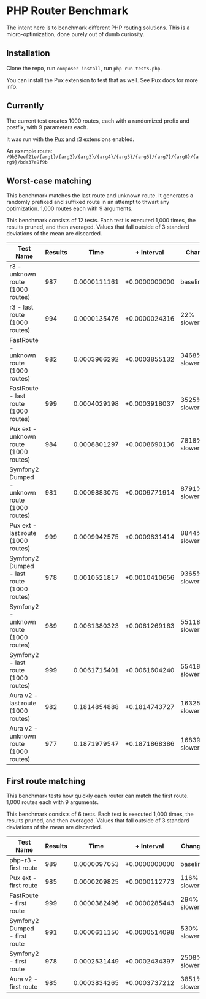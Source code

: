 PHP Router Benchmark
====================

The intent here is to benchmark different PHP routing solutions. This is a micro-optimization, done purely out of 
dumb curiosity.


Installation
------------

Clone the repo, run `composer install`, run `php run-tests.php`.

You can install the Pux extension to test that as well. See Pux docs for more info.


Currently
---------

The current test creates 1000 routes, each with a randomized prefix and postfix, with 9 parameters each.

It was run with the [Pux](https://github.com/c9s/pux) and [r3](https://github.com/c9s/php-r3) extensions enabled.

An example route: `/9b37eef21e/{arg1}/{arg2}/{arg3}/{arg4}/{arg5}/{arg6}/{arg7}/{arg8}/{arg9}/bda37e9f9b`

## Worst-case matching
This benchmark matches the last route and unknown route. It generates a randomly prefixed and suffixed route in an attempt to thwart any optimization. 1,000 routes each with 9 arguments.

This benchmark consists of 12 tests. Each test is executed 1,000 times, the results pruned, and then averaged. Values that fall outside of 3 standard deviations of the mean are discarded.


Test Name | Results | Time | + Interval | Change
--------- | ------- | ---- | ---------- | ------
r3 - unknown route (1000 routes) | 987 | 0.0000111161 | +0.0000000000 | baseline
r3 - last route (1000 routes) | 994 | 0.0000135476 | +0.0000024316 | 22% slower
FastRoute - unknown route (1000 routes) | 982 | 0.0003966292 | +0.0003855132 | 3468% slower
FastRoute - last route (1000 routes) | 999 | 0.0004029198 | +0.0003918037 | 3525% slower
Pux ext - unknown route (1000 routes) | 984 | 0.0008801297 | +0.0008690136 | 7818% slower
Symfony2 Dumped - unknown route (1000 routes) | 981 | 0.0009883075 | +0.0009771914 | 8791% slower
Pux ext - last route (1000 routes) | 999 | 0.0009942575 | +0.0009831414 | 8844% slower
Symfony2 Dumped - last route (1000 routes) | 978 | 0.0010521817 | +0.0010410656 | 9365% slower
Symfony2 - unknown route (1000 routes) | 989 | 0.0061380323 | +0.0061269163 | 55118% slower
Symfony2 - last route (1000 routes) | 999 | 0.0061715401 | +0.0061604240 | 55419% slower
Aura v2 - last route (1000 routes) | 982 | 0.1814854888 | +0.1814743727 | 1632542% slower
Aura v2 - unknown route (1000 routes) | 977 | 0.1871979547 | +0.1871868386 | 1683932% slower


## First route matching
This benchmark tests how quickly each router can match the first route. 1,000 routes each with 9 arguments.

This benchmark consists of 6 tests. Each test is executed 1,000 times, the results pruned, and then averaged. Values that fall outside of 3 standard deviations of the mean are discarded.


Test Name | Results | Time | + Interval | Change
--------- | ------- | ---- | ---------- | ------
php-r3 - first route | 989 | 0.0000097053 | +0.0000000000 | baseline
Pux ext - first route | 985 | 0.0000209825 | +0.0000112773 | 116% slower
FastRoute - first route | 999 | 0.0000382496 | +0.0000285443 | 294% slower
Symfony2 Dumped - first route | 991 | 0.0000611150 | +0.0000514098 | 530% slower
Symfony2 - first route | 978 | 0.0002531449 | +0.0002434397 | 2508% slower
Aura v2 - first route | 985 | 0.0003834265 | +0.0003737212 | 3851% slower
